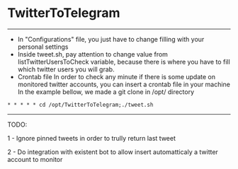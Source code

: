 # TwitterToTelegram
-------------
- In "Configurations" file, you just have to change filling with your personal settings
- Inside tweet.sh, pay attention to change value from listTwitterUsersToCheck variable, because there is where you have to fill which twitter users you will grab.
- Crontab file
In order to check any minute if there is some update on monitored twitter accounts, you can insert a crontab file in your machine
In the example bellow, we made a git clone in /opt/ directory
```
* * * * * cd /opt/TwitterToTelegram;./tweet.sh
```
-------------
TODO:

1 - Ignore pinned tweets in order to trully return last tweet

2 - Do integration with existent bot to allow insert automatticaly a twitter account to monitor
